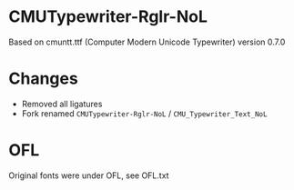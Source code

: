CMUTypewriter-Rglr-NoL
======================

Based on cmuntt.ttf (Computer Modern Unicode Typewriter) version 0.7.0

Changes
=======

+ Removed all ligatures
+ Fork renamed `CMUTypewriter-Rglr-NoL` / `CMU_Typewriter_Text_NoL`

OFL
===

Original fonts were under OFL, see OFL.txt
